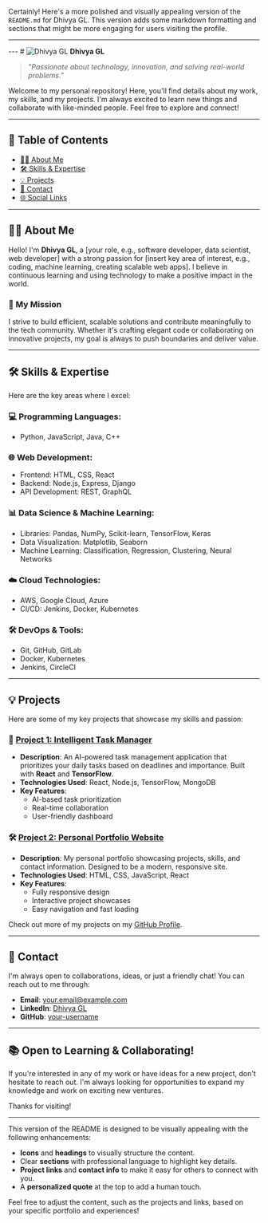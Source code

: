 Certainly! Here's a more polished and visually appealing version of the `README.md` for Dhivya GL. This version adds some markdown formatting and sections that might be more engaging for users visiting the profile.

---

--- # ![Dhivya GL](https://via.placeholder.com/150) **Dhivya GL**  

> *"Passionate about technology, innovation, and solving real-world problems."*

Welcome to my personal repository! Here, you'll find details about my work, my skills, and my projects. I'm always excited to learn new things and collaborate with like-minded people. Feel free to explore and connect!

---

## 🚀 Table of Contents

- [👩‍💻 About Me](#-about-me)
- [🛠 Skills & Expertise](#-skills--expertise)
- [💡 Projects](#-projects)
- [📧 Contact](#-contact)
- [🌐 Social Links](#-social-links)

---

## 👩‍💻 About Me

Hello! I'm **Dhivya GL**, a [your role, e.g., software developer, data scientist, web developer] with a strong passion for [insert key area of interest, e.g., coding, machine learning, creating scalable web apps]. I believe in continuous learning and using technology to make a positive impact in the world.

### 🌟 My Mission
I strive to build efficient, scalable solutions and contribute meaningfully to the tech community. Whether it's crafting elegant code or collaborating on innovative projects, my goal is always to push boundaries and deliver value.

---

## 🛠 Skills & Expertise

Here are the key areas where I excel:

### 💻 **Programming Languages:**
- Python, JavaScript, Java, C++

### 🌐 **Web Development:**
- Frontend: HTML, CSS, React
- Backend: Node.js, Express, Django
- API Development: REST, GraphQL

### 📊 **Data Science & Machine Learning:**
- Libraries: Pandas, NumPy, Scikit-learn, TensorFlow, Keras
- Data Visualization: Matplotlib, Seaborn
- Machine Learning: Classification, Regression, Clustering, Neural Networks

### ☁️ **Cloud Technologies:**
- AWS, Google Cloud, Azure
- CI/CD: Jenkins, Docker, Kubernetes

### 🛠 **DevOps & Tools:**
- Git, GitHub, GitLab
- Docker, Kubernetes
- Jenkins, CircleCI

---

## 💡 Projects

Here are some of my key projects that showcase my skills and passion:

### 🌟 [**Project 1: Intelligent Task Manager**](https://github.com/your-username/project1)
- **Description**: An AI-powered task management application that prioritizes your daily tasks based on deadlines and importance. Built with **React** and **TensorFlow**.
- **Technologies Used**: React, Node.js, TensorFlow, MongoDB
- **Key Features**:
  - AI-based task prioritization
  - Real-time collaboration
  - User-friendly dashboard

### 🛠️ [**Project 2: Personal Portfolio Website**](https://github.com/your-username/project2)
- **Description**: My personal portfolio showcasing projects, skills, and contact information. Designed to be a modern, responsive site.
- **Technologies Used**: HTML, CSS, JavaScript, React
- **Key Features**:
  - Fully responsive design
  - Interactive project showcases
  - Easy navigation and fast loading

Check out more of my projects on my [GitHub Profile](https://github.com/your-username).

---

## 📧 Contact

I'm always open to collaborations, ideas, or just a friendly chat! You can reach out to me through:

- **Email**: [your.email@example.com](mailto:your.email@example.com)
- **LinkedIn**: [Dhivya GL](https://linkedin.com/in/your-profile)
- **GitHub**: [your-username](https://github.com/your-username)

---



## 📚 Open to Learning & Collaborating!

If you're interested in any of my work or have ideas for a new project, don't hesitate to reach out. I'm always looking for opportunities to expand my knowledge and work on exciting new ventures.

Thanks for visiting!

---

This version of the README is designed to be visually appealing with the following enhancements:

- **Icons** and **headings** to visually structure the content.
- Clear **sections** with professional language to highlight key details.
- **Project links** and **contact info** to make it easy for others to connect with you.
- A **personalized quote** at the top to add a human touch.

Feel free to adjust the content, such as the projects and links, based on your specific portfolio and experiences!
